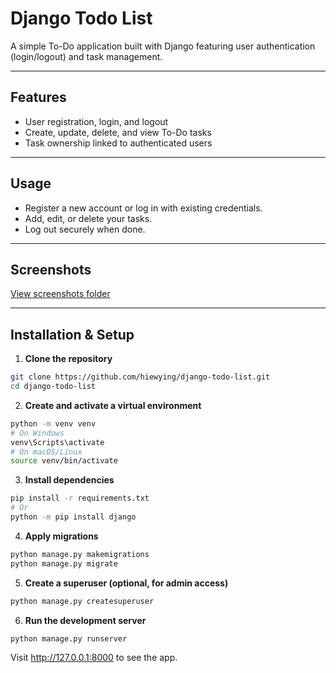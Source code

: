 # Django Todo List

A simple To-Do application built with Django featuring user authentication (login/logout) and task management.

---

## Features

- User registration, login, and logout
- Create, update, delete, and view To-Do tasks
- Task ownership linked to authenticated users

---

## Usage

- Register a new account or log in with existing credentials.
- Add, edit, or delete your tasks.
- Log out securely when done.

---

## Screenshots

[View screenshots folder](screenshots/)

---

## Installation & Setup

1. **Clone the repository**

```bash
git clone https://github.com/hiewying/django-todo-list.git
cd django-todo-list
```

2. **Create and activate a virtual environment**

```bash
python -m venv venv
# On Windows
venv\Scripts\activate
# On macOS/Linux
source venv/bin/activate
```

3. **Install dependencies**

```bash
pip install -r requirements.txt
# Or
python -m pip install django
```

4. **Apply migrations**

```bash
python manage.py makemigrations
python manage.py migrate
```

5. **Create a superuser (optional, for admin access)**

```bash
python manage.py createsuperuser
```

6. **Run the development server**

```bash
python manage.py runserver
```

Visit http://127.0.0.1:8000 to see the app.





